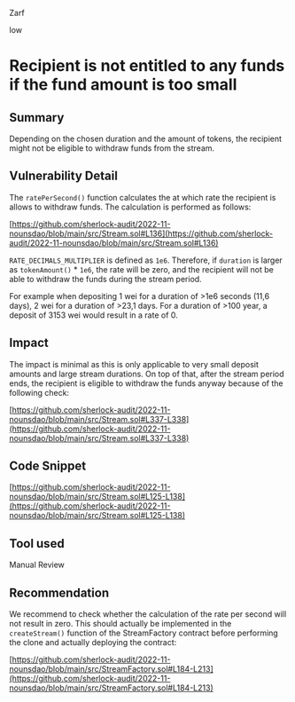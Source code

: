Zarf

low

# Recipient is not entitled to any funds if the fund amount is too small

## Summary

Depending on the chosen duration and the amount of tokens, the recipient might not be eligible to withdraw funds from the stream.

## Vulnerability Detail

The `ratePerSecond()` function calculates the at which rate the recipient is allows to withdraw funds. The calculation is performed as follows:

[https://github.com/sherlock-audit/2022-11-nounsdao/blob/main/src/Stream.sol#L136](https://github.com/sherlock-audit/2022-11-nounsdao/blob/main/src/Stream.sol#L136)

`RATE_DECIMALS_MULTIPLIER` is defined as `1e6`. Therefore, if `duration` is larger as `tokenAmount()` * `1e6`, the rate will be zero, and the recipient will not be able to withdraw the funds during the stream period. 

For example when depositing 1 wei for a duration of >1e6 seconds (11,6 days), 2 wei for a duration of >23,1 days. For a duration of >100 year, a deposit of 3153 wei would result in a rate of 0.

## Impact

The impact is minimal as this is only applicable to very small deposit amounts and large stream durations. On top of that, after the stream period ends, the recipient is eligible to withdraw the funds anyway because of the following check: 

[https://github.com/sherlock-audit/2022-11-nounsdao/blob/main/src/Stream.sol#L337-L338](https://github.com/sherlock-audit/2022-11-nounsdao/blob/main/src/Stream.sol#L337-L338)

## Code Snippet

[https://github.com/sherlock-audit/2022-11-nounsdao/blob/main/src/Stream.sol#L125-L138](https://github.com/sherlock-audit/2022-11-nounsdao/blob/main/src/Stream.sol#L125-L138)

## Tool used

Manual Review

## Recommendation

We recommend to check whether the calculation of the rate per second will not result in zero. This should actually be implemented in the `createStream()` function of the StreamFactory contract before performing the clone and actually deploying the contract: 

[https://github.com/sherlock-audit/2022-11-nounsdao/blob/main/src/StreamFactory.sol#L184-L213](https://github.com/sherlock-audit/2022-11-nounsdao/blob/main/src/StreamFactory.sol#L184-L213)